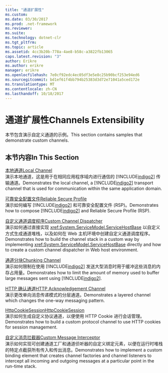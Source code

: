 ```yaml
---
title: "通道扩展性"
ms.custom: 
ms.date: 03/30/2017
ms.prod: .net-framework
ms.reviewer: 
ms.suite: 
ms.technology: dotnet-clr
ms.tgt_pltfrm: 
ms.topic: article
ms.assetid: 4cc3b20b-778a-4ae8-b58c-a3822fb13065
caps.latest.revision: "3"
author: Erikre
ms.author: erikre
manager: erikre
ms.openlocfilehash: 7e0cf92edc4ec05df3e5e8c25b90bcf253e94ed6
ms.sourcegitcommit: bd1ef61f4bb794b25383d3d72e71041a5ced172e
ms.translationtype: MT
ms.contentlocale: zh-CN
ms.lasthandoff: 10/18/2017
---
```

# <a name="channels-extensibility"></a><span data-ttu-id="a7166-102">通道扩展性</span><span class="sxs-lookup"><span data-stu-id="a7166-102">Channels Extensibility</span></span>
<span data-ttu-id="a7166-103">本节包含演示自定义通道的示例。</span><span class="sxs-lookup"><span data-stu-id="a7166-103">This section contains samples that demonstrate custom channels.</span></span>  
  
## <a name="in-this-section"></a><span data-ttu-id="a7166-104">本节内容</span><span class="sxs-lookup"><span data-stu-id="a7166-104">In This Section</span></span>  
 [<span data-ttu-id="a7166-105">本地通道</span><span class="sxs-lookup"><span data-stu-id="a7166-105">Local Channel</span></span>](../../../../docs/framework/wcf/samples/local-channel.md)  
 <span data-ttu-id="a7166-106">演示本地通道，这是用于在相同应用程序域内进行通信的 [!INCLUDE[indigo2](../../../../includes/indigo2-md.md)] 传输通道。</span><span class="sxs-lookup"><span data-stu-id="a7166-106">Demonstrates the local channel, a [!INCLUDE[indigo2](../../../../includes/indigo2-md.md)] transport channel that is used for communication within the same application domain.</span></span>  
  
 [<span data-ttu-id="a7166-107">可靠安全配置文件</span><span class="sxs-lookup"><span data-stu-id="a7166-107">Reliable Secure Profile</span></span>](../../../../docs/framework/wcf/samples/reliable-secure-profile.md)  
 <span data-ttu-id="a7166-108">演示如何编写 [!INCLUDE[indigo2](../../../../includes/indigo2-md.md)] 和可靠安全配置文件 (RSP)。</span><span class="sxs-lookup"><span data-stu-id="a7166-108">Demonstrates how to compose [!INCLUDE[indigo2](../../../../includes/indigo2-md.md)] and Reliable Secure Profile (RSP).</span></span>  
  
 [<span data-ttu-id="a7166-109">自定义通道调度程序</span><span class="sxs-lookup"><span data-stu-id="a7166-109">Custom Channel Dispatcher</span></span>](../../../../docs/framework/wcf/samples/custom-channel-dispatcher.md)  
 <span data-ttu-id="a7166-110">演示如何通过直接实现 <xref:System.ServiceModel.ServiceHostBase> 以自定义方式生成通道堆栈，以及如何在 Web 主机环境中创建自定义通道调度程序。</span><span class="sxs-lookup"><span data-stu-id="a7166-110">Demonstrates how to build the channel stack in a custom way by implementing <xref:System.ServiceModel.ServiceHostBase> directly and how to create a custom channel dispatcher in Web host environment.</span></span>  
  
 [<span data-ttu-id="a7166-111">通道分块</span><span class="sxs-lookup"><span data-stu-id="a7166-111">Chunking Channel</span></span>](../../../../docs/framework/wcf/samples/chunking-channel.md)  
 <span data-ttu-id="a7166-112">演示如何限制在使用 [!INCLUDE[indigo2](../../../../includes/indigo2-md.md)] 发送大型消息时用于缓冲这些消息的内存占用量。</span><span class="sxs-lookup"><span data-stu-id="a7166-112">Demonstrates how to limit the amount of memory used to buffer large messages sent using [!INCLUDE[indigo2](../../../../includes/indigo2-md.md)].</span></span>  
  
 [<span data-ttu-id="a7166-113">HTTP 确认通道</span><span class="sxs-lookup"><span data-stu-id="a7166-113">HTTP Acknowledgement Channel</span></span>](../../../../docs/framework/wcf/samples/http-acknowledgement-channel.md)  
 <span data-ttu-id="a7166-114">演示更改单向消息传递模式的分层通道。</span><span class="sxs-lookup"><span data-stu-id="a7166-114">Demonstrates a layered channel which changes the one-way messaging pattern.</span></span>  
  
 [<span data-ttu-id="a7166-115">HttpCookieSession</span><span class="sxs-lookup"><span data-stu-id="a7166-115">HttpCookieSession</span></span>](../../../../docs/framework/wcf/samples/httpcookiesession.md)  
 <span data-ttu-id="a7166-116">演示如何生成自定义协议通道，以便使用 HTTP Cookie 进行会话管理。</span><span class="sxs-lookup"><span data-stu-id="a7166-116">Demonstrates how to build a custom protocol channel to use HTTP cookies for session management.</span></span>  
  
 [<span data-ttu-id="a7166-117">自定义消息拦截器</span><span class="sxs-lookup"><span data-stu-id="a7166-117">Custom Message Interceptor</span></span>](../../../../docs/framework/wcf/samples/custom-message-interceptor.md)  
 <span data-ttu-id="a7166-118">演示如何实现可创建通道工厂和通道侦听器的自定义绑定元素，以便在运行时堆栈的特定点截获所有传入和传出消息。</span><span class="sxs-lookup"><span data-stu-id="a7166-118">Demonstrates how to implement a custom binding element that creates channel factories and channel listeners to intercept all incoming and outgoing messages at a particular point in the run-time stack.</span></span>
